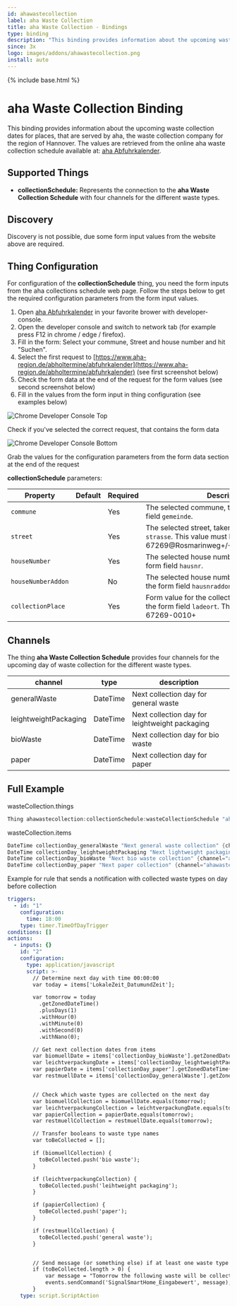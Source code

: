 ```yaml
---
id: ahawastecollection
label: aha Waste Collection
title: aha Waste Collection - Bindings
type: binding
description: "This binding provides information about the upcoming waste collection dates for places, that are served by aha, the waste collection company for the region of Hannover. The values are retrieved from the online aha waste collection schedule available at: [aha Abfuhrkalender](https://www.aha-region.de/abholtermine/abfuhrkalender)."
since: 3x
logo: images/addons/ahawastecollection.png
install: auto
---
```


<!-- Attention authors: Do not edit directly. Please add your changes to the appropriate source repository -->

{% include base.html %}

# aha Waste Collection Binding

This binding provides information about the upcoming waste collection dates for places, that are served by aha, the waste collection company for the region of Hannover. The values are retrieved from the online aha waste collection schedule available at: [aha Abfuhrkalender](https://www.aha-region.de/abholtermine/abfuhrkalender).

## Supported Things

- **collectionSchedule:** Represents the connection to the **aha Waste Collection Schedule** with four channels for the different waste types.

## Discovery

Discovery is not possible, due some form input values from the website above are required.

## Thing Configuration

For configuration of the **collectionSchedule** thing, you need the form inputs from the aha collections schedule web page. Follow the steps below to get the required configuration parameters from the form input values.

1. Open [aha Abfuhrkalender](https://www.aha-region.de/abholtermine/abfuhrkalender) in your favorite brower with developer-console.
1. Open the developer console and switch to network tab (for example press F12 in chrome / edge / firefox).
1. Fill in the form: Select your commune, Street and house number and hit "Suchen".
1. Select the first request to [https://www.aha-region.de/abholtermine/abfuhrkalender](https://www.aha-region.de/abholtermine/abfuhrkalender) (see first screenshot below)
1. Check the form data at the end of the request for the form values (see second screenshot below)
1. Fill in the values from the form input in thing configuration (see examples below)

![Chrome Developer Console Top](doc/images/ChromeDevconsoleTop.png "Chrome Developer Console showing request URL")

Check if you've selected the correct request, that contains the form data

![Chrome Developer Console Bottom](doc/images/ChromeDevconsoleBottom.png "Chrome Developer Console showing form inputs")

Grab the values for the configuration parameters from the form data section at the end of the request

**collectionSchedule** parameters:

| Property | Default | Required | Description |
|-|-|-|-|
| `commune` | | Yes | The selected commune, taken from the form field `gemeinde`. |
| `street` | | Yes | The selected street, taken from the form field `strasse`. This value must look like 67269@Rosmarinweg+/+Kirchhorst@Kirchhorst |
| `houseNumber` |  | Yes | The selected house number, taken from the form field `hausnr`. |
| `houseNumberAddon` | | No | The selected house number addon, taken from the form field `hausnraddon`, may be empty. |
| `collectionPlace` | | Yes | Form value for the collection place, taken from the form field `ladeort`. This value must look like 67269-0010+ |

## Channels

The thing **aha Waste Collection Schedule** provides four channels for the upcoming day of waste collection for the different waste types.

| channel  | type   | description                  |
|----------|--------|------------------------------|
| generalWaste  | DateTime | Next collection day for general waste  |
| leightweightPackaging  | DateTime | Next collection day for leightweight packaging  |
| bioWaste  | DateTime | Next collection day for bio waste  |
| paper  | DateTime | Next collection day for paper  |

## Full Example

wasteCollection.things

```java
Thing ahawastecollection:collectionSchedule:wasteCollectionSchedule "aha Abfuhrkalender" [ commune="Isernhagen", street="67269@Rosmarinweg+/+Kirchhorst@Kirchhorst", houseNumber="10", houseNumberAddon="", collectionPlace="67269-0010+" ] 
```

wasteCollection.items

```java
DateTime collectionDay_generalWaste "Next general waste collection" {channel="ahawastecollection:collectionSchedule:wasteCollectionSchedule:generalWaste"}
DateTime collectionDay_leightweightPackaging "Next lightweight packaging collection" {channel="ahawastecollection:collectionSchedule:wasteCollectionSchedule:leightweightPackaging"}
DateTime collectionDay_bioWaste "Next bio waste collection" {channel="ahawastecollection:collectionSchedule:wasteCollectionSchedule:bioWaste"}
DateTime collectionDay_paper "Next paper collection" {channel="ahawastecollection:collectionSchedule:wasteCollectionSchedule:paper"}
```

Example for rule that sends a notification with collected waste types on day before collection

```yaml
triggers:
  - id: "1"
    configuration:
      time: 18:00
    type: timer.TimeOfDayTrigger
conditions: []
actions:
  - inputs: {}
    id: "2"
    configuration:
      type: application/javascript
      script: >-
        // Determine next day with time 00:00:00
        var today = items['LokaleZeit_DatumundZeit'];

        var tomorrow = today
          .getZonedDateTime()
          .plusDays(1)
          .withHour(0)
          .withMinute(0)
          .withSecond(0)
          .withNano(0);

        // Get next collection dates from items
        var biomuellDate = items['collectionDay_bioWaste'].getZonedDateTime();
        var leichtverpackungDate = items['collectionDay_leightweightPackaging'].getZonedDateTime();
        var papierDate = items['collectionDay_paper'].getZonedDateTime();
        var restmuellDate = items['collectionDay_generalWaste'].getZonedDateTime();


        // Check which waste types are collected on the next day
        var biomuellCollection = biomuellDate.equals(tomorrow);
        var leichtverpackungCollection = leichtverpackungDate.equals(tomorrow);
        var papierCollection = papierDate.equals(tomorrow);
        var restmuellCollection = restmuellDate.equals(tomorrow);

        // Transfer booleans to waste type names
        var toBeCollected = [];

        if (biomuellCollection) {
          toBeCollected.push('bio waste');
        }

        if (leichtverpackungCollection) {
          toBeCollected.push('leihtweight packaging');
        }

        if (papierCollection) {
          toBeCollected.push('paper');
        }

        if (restmuellCollection) {
          toBeCollected.push('general waste');
        }


        // Send message (or something else) if at least one waste type is collected
        if (toBeCollected.length > 0) {
            var message = "Tomorrow the following waste will be collected:\n" + toBeCollected.join(', ');
            events.sendCommand('SignalSmartHome_Eingabewert', message);
        }
    type: script.ScriptAction
```
